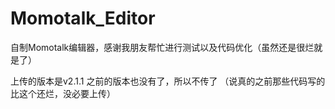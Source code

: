 # Momotalk_Editor
自制Momotalk编辑器，感谢我朋友帮忙进行测试以及代码优化（虽然还是很烂就是了）

上传的版本是v2.1.1
之前的版本也没有了，所以不传了
（说真的之前那些代码写的比这个还烂，没必要上传）
